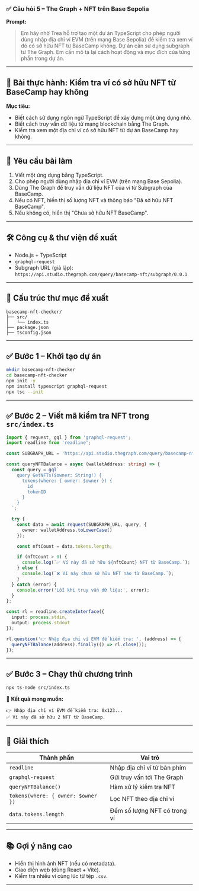 ### ✅ Câu hỏi 5 – The Graph + NFT trên Base Sepolia

**Prompt:**

> Em hãy nhờ Trea hỗ trợ tạo một dự án TypeScript cho phép người dùng nhập địa chỉ ví EVM (trên mạng Base Sepolia) để kiểm tra xem ví đó có sở hữu NFT từ BaseCamp không. Dự án cần sử dụng subgraph từ The Graph. Em cần mô tả lại cách hoạt động và mục đích của từng phần trong dự án.

---

## 🎯 **Bài thực hành: Kiểm tra ví có sở hữu NFT từ BaseCamp hay không**

**Mục tiêu:**

* Biết cách sử dụng ngôn ngữ TypeScript để xây dựng một ứng dụng nhỏ.
* Biết cách truy vấn dữ liệu từ mạng blockchain bằng The Graph.
* Kiểm tra xem một địa chỉ ví có sở hữu NFT từ dự án BaseCamp hay không.

---

## 📌 **Yêu cầu bài làm**

1. Viết một ứng dụng bằng TypeScript.
2. Cho phép người dùng nhập địa chỉ ví EVM (trên mạng Base Sepolia).
3. Dùng The Graph để truy vấn dữ liệu NFT của ví từ Subgraph của BaseCamp.
4. Nếu có NFT, hiển thị số lượng NFT và thông báo "Đã sở hữu NFT BaseCamp".
5. Nếu không có, hiển thị "Chưa sở hữu NFT BaseCamp".

---

## 🛠 **Công cụ & thư viện đề xuất**

* Node.js + TypeScript
* `graphql-request`
* Subgraph URL (giả lập): `https://api.studio.thegraph.com/query/basecamp-nft/subgraph/0.0.1`

---

## 📁 **Cấu trúc thư mục đề xuất**

```
basecamp-nft-checker/
├── src/
│   └── index.ts
├── package.json
├── tsconfig.json
```

---

## ✅ **Bước 1 – Khởi tạo dự án**

```bash
mkdir basecamp-nft-checker
cd basecamp-nft-checker
npm init -y
npm install typescript graphql-request
npx tsc --init
```

---

## ✅ **Bước 2 – Viết mã kiểm tra NFT trong `src/index.ts`**

```ts
import { request, gql } from 'graphql-request';
import readline from 'readline';

const SUBGRAPH_URL = 'https://api.studio.thegraph.com/query/basecamp-nft/subgraph/0.0.1';

const queryNFTBalance = async (walletAddress: string) => {
  const query = gql`
    query GetNFTs($owner: String!) {
      tokens(where: { owner: $owner }) {
        id
        tokenID
      }
    }
  `;

  try {
    const data = await request(SUBGRAPH_URL, query, {
      owner: walletAddress.toLowerCase()
    });

    const nftCount = data.tokens.length;

    if (nftCount > 0) {
      console.log(`✅ Ví này đã sở hữu ${nftCount} NFT từ BaseCamp.`);
    } else {
      console.log(`❌ Ví này chưa sở hữu NFT nào từ BaseCamp.`);
    }
  } catch (error) {
    console.error('Lỗi khi truy vấn dữ liệu:', error);
  }
};

const rl = readline.createInterface({
  input: process.stdin,
  output: process.stdout
});

rl.question('👉 Nhập địa chỉ ví EVM để kiểm tra: ', (address) => {
  queryNFTBalance(address).finally(() => rl.close());
});
```

---

## ✅ **Bước 3 – Chạy thử chương trình**

```bash
npx ts-node src/index.ts
```

📌 **Kết quả mong muốn:**

```
👉 Nhập địa chỉ ví EVM để kiểm tra: 0x123...
✅ Ví này đã sở hữu 2 NFT từ BaseCamp.
```

---

## 🧠 **Giải thích**

| Thành phần                         | Vai trò                      |
| ---------------------------------- | ---------------------------- |
| `readline`                         | Nhập địa chỉ ví từ bàn phím  |
| `graphql-request`                  | Gửi truy vấn tới The Graph   |
| `queryNFTBalance()`                | Hàm xử lý kiểm tra NFT       |
| `tokens(where: { owner: $owner })` | Lọc NFT theo địa chỉ ví      |
| `data.tokens.length`               | Đếm số lượng NFT có trong ví |

---

## 📚 Gợi ý nâng cao

* Hiển thị hình ảnh NFT (nếu có metadata).
* Giao diện web (dùng React + Vite).
* Kiểm tra nhiều ví cùng lúc từ tệp `.csv`.

---
